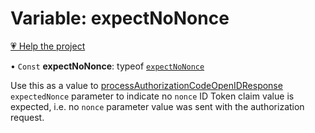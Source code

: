 # Variable: expectNoNonce

[💗 Help the project](https://github.com/sponsors/panva)

• `Const` **expectNoNonce**: typeof [`expectNoNonce`](expectNoNonce.md)

Use this as a value to [processAuthorizationCodeOpenIDResponse](../functions/processAuthorizationCodeOpenIDResponse.md) `expectedNonce` parameter to
indicate no `nonce` ID Token claim value is expected, i.e. no `nonce` parameter value was sent
with the authorization request.
